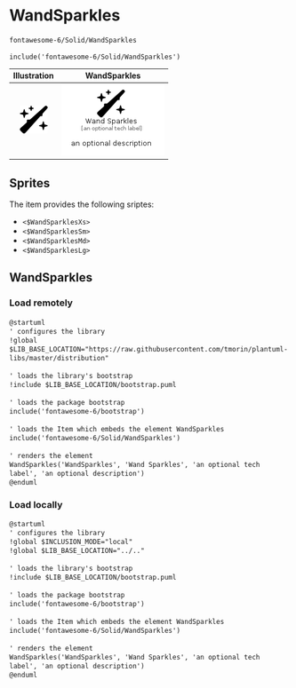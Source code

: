 # WandSparkles


```text
fontawesome-6/Solid/WandSparkles
```

```text
include('fontawesome-6/Solid/WandSparkles')
```



| Illustration | WandSparkles |
| :---: | :---: |
| ![illustration for Illustration](../../fontawesome-6/Solid/WandSparkles.png) | ![illustration for WandSparkles](../../fontawesome-6/Solid/WandSparkles.Local.png) |



## Sprites
The item provides the following sriptes:

- `<$WandSparklesXs>`
- `<$WandSparklesSm>`
- `<$WandSparklesMd>`
- `<$WandSparklesLg>`





## WandSparkles

### Load remotely
```plantuml
@startuml
' configures the library
!global $LIB_BASE_LOCATION="https://raw.githubusercontent.com/tmorin/plantuml-libs/master/distribution"

' loads the library's bootstrap
!include $LIB_BASE_LOCATION/bootstrap.puml

' loads the package bootstrap
include('fontawesome-6/bootstrap')

' loads the Item which embeds the element WandSparkles
include('fontawesome-6/Solid/WandSparkles')

' renders the element
WandSparkles('WandSparkles', 'Wand Sparkles', 'an optional tech label', 'an optional description')
@enduml
```

### Load locally
```plantuml
@startuml
' configures the library
!global $INCLUSION_MODE="local"
!global $LIB_BASE_LOCATION="../.."

' loads the library's bootstrap
!include $LIB_BASE_LOCATION/bootstrap.puml

' loads the package bootstrap
include('fontawesome-6/bootstrap')

' loads the Item which embeds the element WandSparkles
include('fontawesome-6/Solid/WandSparkles')

' renders the element
WandSparkles('WandSparkles', 'Wand Sparkles', 'an optional tech label', 'an optional description')
@enduml
```

